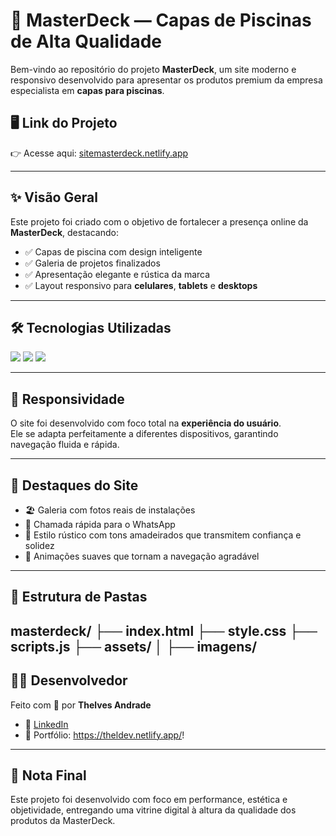 # 🌊 MasterDeck — Capas de Piscinas de Alta Qualidade

Bem-vindo ao repositório do projeto **MasterDeck**, um site moderno e responsivo desenvolvido para apresentar os produtos premium da empresa especialista em **capas para piscinas**.

## 🖥️ Link do Projeto

👉 Acesse aqui: [sitemasterdeck.netlify.app](https://sitemasterdeck.netlify.app/)

---

## ✨ Visão Geral

Este projeto foi criado com o objetivo de fortalecer a presença online da **MasterDeck**, destacando:

- ✅ Capas de piscina com design inteligente  
- ✅ Galeria de projetos finalizados  
- ✅ Apresentação elegante e rústica da marca  
- ✅ Layout responsivo para **celulares**, **tablets** e **desktops**

---

## 🛠️ Tecnologias Utilizadas

<div align="left">

<img src="https://img.shields.io/badge/-HTML5-E34F26?style=for-the-badge&logo=html5&logoColor=white" />
<img src="https://img.shields.io/badge/-CSS3-1572B6?style=for-the-badge&logo=css3" />
<img src="https://img.shields.io/badge/-JavaScript-F7DF1E?style=for-the-badge&logo=javascript&logoColor=black" />

</div>

---

## 📱 Responsividade

O site foi desenvolvido com foco total na **experiência do usuário**.  
Ele se adapta perfeitamente a diferentes dispositivos, garantindo navegação fluida e rápida.

---

## 📸 Destaques do Site

- 🏖️ Galeria com fotos reais de instalações  
- 💬 Chamada rápida para o WhatsApp  
- 🧱 Estilo rústico com tons amadeirados que transmitem confiança e solidez  
- 🚀 Animações suaves que tornam a navegação agradável  

---

## 📁 Estrutura de Pastas

masterdeck/
├── index.html
├── style.css
├── scripts.js
├── assets/
│ ├── imagens/
---

## 👨‍💻 Desenvolvedor

Feito com 💙 por **Thelves Andrade**

- 🔗 [LinkedIn](https://www.linkedin.com/in/thelves-andrade)
- 💼 Portfólio: https://theldev.netlify.app/!

---

## 📌 Nota Final

Este projeto foi desenvolvido com foco em performance, estética e objetividade, entregando uma vitrine digital à altura da qualidade dos produtos da MasterDeck.
